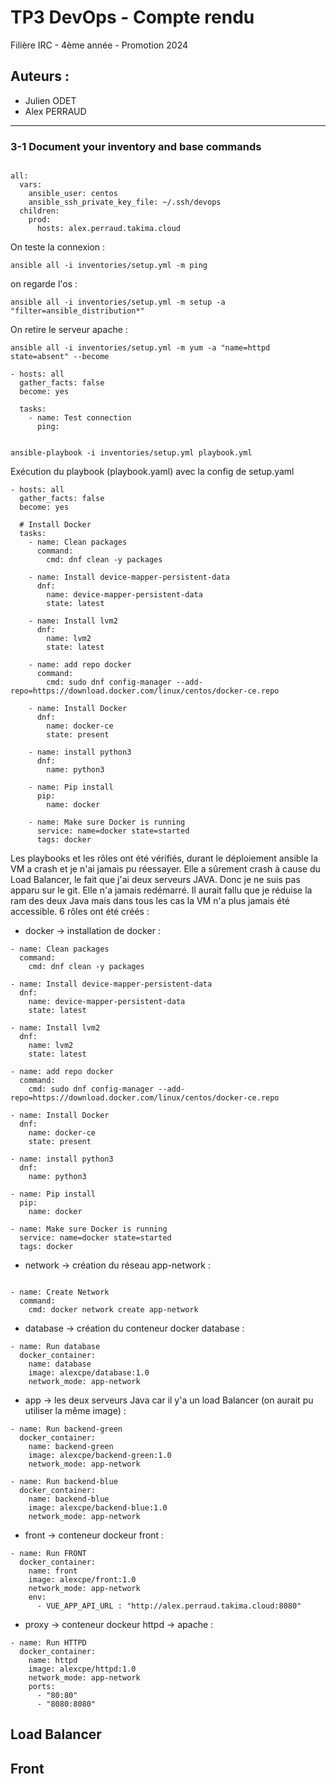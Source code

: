 # **TP3 DevOps - Compte rendu**

Filière IRC - 4ème année - Promotion 2024

## Auteurs :
- Julien ODET
- Alex PERRAUD

---
### 3-1 Document your inventory and base commands


```code

all:
  vars:
    ansible_user: centos
    ansible_ssh_private_key_file: ~/.ssh/devops
  children:
    prod:
      hosts: alex.perraud.takima.cloud
```
On teste la connexion :
```code
ansible all -i inventories/setup.yml -m ping
```
on regarde l'os :
```code
ansible all -i inventories/setup.yml -m setup -a "filter=ansible_distribution*"

```
On retire le serveur apache :
```code
ansible all -i inventories/setup.yml -m yum -a "name=httpd state=absent" --become
```

```code
- hosts: all
  gather_facts: false
  become: yes

  tasks:
    - name: Test connection
      ping:
```
```code

ansible-playbook -i inventories/setup.yml playbook.yml
```
Exécution du playbook (playbook.yaml) avec la config de setup.yaml

```code
- hosts: all
  gather_facts: false
  become: yes

  # Install Docker
  tasks:
    - name: Clean packages
      command:
        cmd: dnf clean -y packages

    - name: Install device-mapper-persistent-data
      dnf:
        name: device-mapper-persistent-data
        state: latest

    - name: Install lvm2
      dnf:
        name: lvm2
        state: latest

    - name: add repo docker
      command:
        cmd: sudo dnf config-manager --add-repo=https://download.docker.com/linux/centos/docker-ce.repo

    - name: Install Docker
      dnf:
        name: docker-ce
        state: present

    - name: install python3
      dnf:
        name: python3

    - name: Pip install
      pip:
        name: docker

    - name: Make sure Docker is running
      service: name=docker state=started
      tags: docker
```


Les playbooks et les rôles ont été vérifiés, durant le déploiement ansible la VM a crash et je n'ai jamais pu réessayer.
Elle a sûrement crash à cause du Load Balancer, le fait que j'ai deux serveurs JAVA.
Donc je ne suis pas apparu sur le git. Elle n'a jamais redémarré.
Il aurait fallu que je réduise la ram des deux Java mais dans tous les cas la VM n'a plus jamais été accessible.
6 rôles ont été créés :

- docker -> installation de docker :
```code
- name: Clean packages
  command:
    cmd: dnf clean -y packages

- name: Install device-mapper-persistent-data
  dnf:
    name: device-mapper-persistent-data
    state: latest

- name: Install lvm2
  dnf:
    name: lvm2
    state: latest

- name: add repo docker
  command:
    cmd: sudo dnf config-manager --add-repo=https://download.docker.com/linux/centos/docker-ce.repo

- name: Install Docker
  dnf:
    name: docker-ce
    state: present

- name: install python3
  dnf:
    name: python3

- name: Pip install
  pip:
    name: docker

- name: Make sure Docker is running
  service: name=docker state=started
  tags: docker

```

- network -> création du réseau app-network :
```code

- name: Create Network
  command:
    cmd: docker network create app-network
```
- database -> création du conteneur docker database :
```code
- name: Run database
  docker_container:
    name: database
    image: alexcpe/database:1.0
    network_mode: app-network
```
- app -> les deux serveurs Java car il y'a un load Balancer (on aurait pu utiliser la même image) :
```code
- name: Run backend-green
  docker_container:
    name: backend-green
    image: alexcpe/backend-green:1.0
    network_mode: app-network

- name: Run backend-blue
  docker_container:
    name: backend-blue
    image: alexcpe/backend-blue:1.0
    network_mode: app-network
```
- front ->  conteneur dockeur front :
```code
- name: Run FRONT
  docker_container:
    name: front
    image: alexcpe/front:1.0
    network_mode: app-network
    env:
      - VUE_APP_API_URL : "http://alex.perraud.takima.cloud:8080"
```
- proxy -> conteneur dockeur httpd -> apache :
```code
- name: Run HTTPD
  docker_container:
    name: httpd
    image: alexcpe/httpd:1.0
    network_mode: app-network
    ports:
      - "80:80"
      - "8080:8080"

```

## Load Balancer


## Front